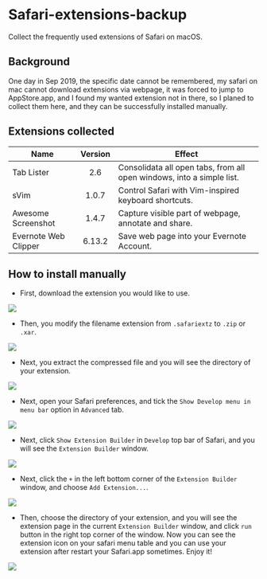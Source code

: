 # Safari-extensions-backup

Collect the frequently used extensions of Safari on macOS.

## Background

One day in Sep 2019, the specific date cannot be remembered, my safari on mac cannot download extensions via webpage, it was forced to jump to AppStore.app, and I found my wanted extension not in there, so I planed to collect them here, and they can be successfully installed manually.

## Extensions collected

| Name | Version|  Effect |
| - | :-: | - |
| Tab Lister | 2.6 | Consolidata all open tabs, from all open windows, into a simple list. |
| sVim | 1.0.7 | Control Safari with Vim-inspired keyboard shortcuts. |
| Awesome Screenshot | 1.4.7 | Capture visible part of webpage, annotate and share. |
| Evernote Web Clipper | 6.13.2 | Save web page into your Evernote Account. |

## How to install manually

* First, download the extension you would like to use.

![](https://github.com/hustwyk/Safari-extensions-backup/blob/master/pics/Snipaste_2019-09-18_13-22-34.png)

* Then, you modify the filename extension from `.safariextz` to `.zip` or `.xar`.

![](https://github.com/hustwyk/Safari-extensions-backup/blob/master/pics/Snipaste_2019-09-18_13-23-54.png)

* Next, you extract the compressed file and you will see the directory of your extension.

![](https://github.com/hustwyk/Safari-extensions-backup/blob/master/pics/Snipaste_2019-09-18_13-25-53.png)

* Next, open your Safari preferences, and tick the `Show Develop menu in menu bar` option in `Advanced` tab.

![](https://github.com/hustwyk/Safari-extensions-backup/blob/master/pics/Snipaste_2019-09-18_13-27-28.png)

* Next, click `Show Extension Builder` in `Develop` top bar of Safari, and you will see the `Extension Builder` window.

![](https://github.com/hustwyk/Safari-extensions-backup/blob/master/pics/Snipaste_2019-09-18_13-28-40.png)

* Next, click the `+` in the left bottom corner of the `Extension Builder` window, and choose `Add Extension...`.

![](https://github.com/hustwyk/Safari-extensions-backup/blob/master/pics/Snipaste_2019-09-18_13-29-38.png)

* Then, choose the directory of your extension, and you will see the extension page in the current `Extension Builder` window, and click `run` button in the right top corner of the window. Now you can see the extension icon on your safari menu table and you can use your extension after restart your Safari.app sometimes. Enjoy it!

![](https://github.com/hustwyk/Safari-extensions-backup/blob/master/pics/Snipaste_2019-09-18_13-30-22.png)

